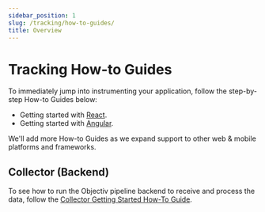 ```yaml
---
sidebar_position: 1
slug: /tracking/how-to-guides/
title: Overview
---
```


# Tracking How-to Guides

To immediately jump into instrumenting your application, follow the step-by-step How-to Guides below:

* Getting started with [React](/tracking/how-to-guides/react/getting-started.md).
* Getting started with [Angular](/tracking/how-to-guides/angular/getting-started.md).

We'll add more How-to Guides as we expand support to other web & mobile platforms and frameworks.

## Collector (Backend)
To see how to run the Objectiv pipeline backend to receive and process the data, follow the 
[Collector Getting Started How-To Guide](./collector/getting-started.md).
